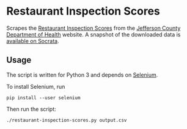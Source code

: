 Restaurant Inspection Scores
============================

Scrapes the [Restaurant Inspection Scores](http://www.jcdh.org/EH/FnL/FnL03.aspx) from the [Jefferson County Department of Health](http://www.jcdh.org/) website. A snapshot of the downloaded data is [available on Socrata](https://brigades.opendatanetwork.com/dataset/Birmingham-Restaurant-Inspection-Scores/r7g8-mg98).


Usage
-----

The script is written for Python 3 and depends on [Selenium](http://www.seleniumhq.org/).

To install Selenium, run

    pip install --user selenium

Then run the script:

    ./restaurant-inspection-scores.py output.csv
